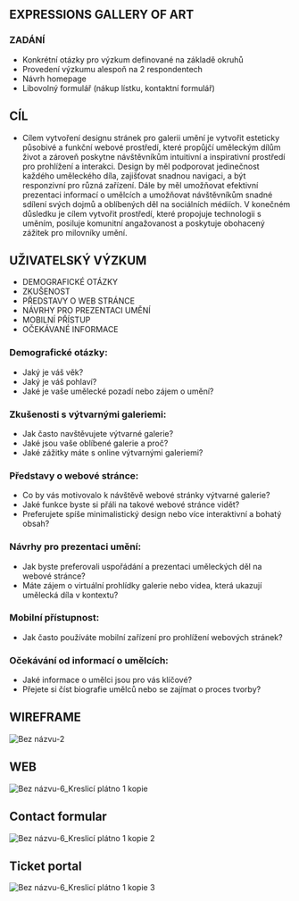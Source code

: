 ## EXPRESSIONS GALLERY OF ART 

### ZADÁNÍ 
- Konkrétní otázky pro výzkum definované na základě okruhů
- Provedení výzkumu alespoň na 2 respondentech
- Návrh homepage
- Libovolný formulář (nákup lístku, kontaktní formulář)

## CÍL
* Cílem vytvoření designu stránek pro galerii umění je vytvořit esteticky působivé a funkční webové prostředí, které propůjčí uměleckým dílům život a zároveň poskytne návštěvníkům intuitivní a inspirativní prostředí pro prohlížení a interakci. Design by měl podporovat jedinečnost každého uměleckého díla, zajišťovat snadnou navigaci, a být responzivní pro různá zařízení. Dále by měl umožňovat efektivní prezentaci informací o umělcích a umožňovat návštěvníkům snadné sdílení svých dojmů a oblíbených děl na sociálních médiích. V konečném důsledku je cílem vytvořit prostředí, které propojuje technologii s uměním, posiluje komunitní angažovanost a poskytuje obohacený zážitek pro milovníky umění.

## UŽIVATELSKÝ VÝZKUM
* DEMOGRAFICKÉ OTÁZKY
* ZKUŠENOST
* PŘEDSTAVY O WEB STRÁNCE
* NÁVRHY PRO PREZENTACI UMĚNÍ
* MOBILNÍ PŘÍSTUP
* OČEKÁVANÉ INFORMACE 

### Demografické otázky:
- Jaký je váš věk?
- Jaký je váš pohlaví?
- Jaké je vaše umělecké pozadí nebo zájem o umění?

### Zkušenosti s výtvarnými galeriemi:
- Jak často navštěvujete výtvarné galerie?
- Jaké jsou vaše oblíbené galerie a proč?
- Jaké zážitky máte s online výtvarnými galeriemi?

### Představy o webové stránce:
- Co by vás motivovalo k návštěvě webové stránky výtvarné galerie?
- Jaké funkce byste si přáli na takové webové stránce vidět?
- Preferujete spíše minimalistický design nebo více interaktivní a bohatý obsah?

### Návrhy pro prezentaci umění:
- Jak byste preferovali uspořádání a prezentaci uměleckých děl na webové stránce?
- Máte zájem o virtuální prohlídky galerie nebo videa, která ukazují umělecká díla v kontextu?

### Mobilní přístupnost:
- Jak často používáte mobilní zařízení pro prohlížení webových stránek?

### Očekávání od informací o umělcích:
- Jaké informace o umělci jsou pro vás klíčové?
- Přejete si číst biografie umělců nebo se zajímat o proces tvorby?

## WIREFRAME
![Bez názvu-2](https://github.com/KlaraSvobodova/English-for-designers/assets/152971101/918ed9c1-d8ac-42c9-880a-30f882cb1577)

## WEB
![Bez názvu-6_Kreslicí plátno 1 kopie](https://github.com/KlaraSvobodova/English-for-designers/assets/152971101/f3f75039-c021-4db9-a353-8c15b9bd7f62)

## Contact formular 
![Bez názvu-6_Kreslicí plátno 1 kopie 2](https://github.com/KlaraSvobodova/English-for-designers/assets/152971101/5c456459-8d98-4d9b-bcde-f94df17e9343)

## Ticket portal 
![Bez názvu-6_Kreslicí plátno 1 kopie 3](https://github.com/KlaraSvobodova/English-for-designers/assets/152971101/a4f62798-1a49-49cc-90e4-6133d8de49ed)




